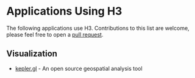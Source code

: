 # Applications Using H3

The following applications use H3. Contributions to this list are welcome, please feel free to open a [pull request](https://github.com/uber/h3/tree/master/docs/community/applications.md).

## Visualization

- [kepler.gl](http://kepler.gl/) - An open source geospatial analysis tool
